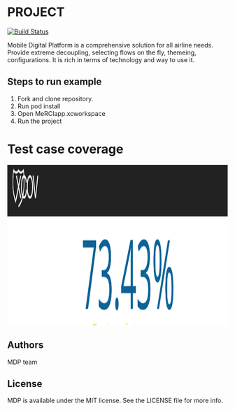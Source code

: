 # PROJECT

[![Build Status](https://res.cloudinary.com/dojc3g7al/image/upload/Coverage.jpg)](https://travis-ci.org/ReSwift/ReSwift)


Mobile Digital Platform is a comprehensive solution for all airline needs. Provide extreme decoupling, selecting flows on the fly, themeing, configurations.
It is rich in terms of technology and way to use it.


## Steps to run example
1. Fork and clone repository.
2. Run pod install
3. Open MeRCIapp.xcworkspace
4. Run the project

# Test case coverage

<p>
    <img src="MeRCIapp/AppImages/Coverage.png" width="1760" height="368" />
</p>

## Authors

MDP team


## License

MDP is available under the MIT license. See the LICENSE file for more info.
